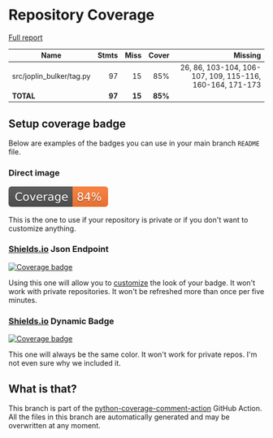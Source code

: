 # Repository Coverage

[Full report](https://htmlpreview.github.io/?https://github.com/andgineer/joplin-bulker/blob/python-coverage-comment-action-data/htmlcov/index.html)

| Name                      |    Stmts |     Miss |   Cover |   Missing |
|-------------------------- | -------: | -------: | ------: | --------: |
| src/joplin\_bulker/tag.py |       97 |       15 |     85% |26, 86, 103-104, 106-107, 109, 115-116, 160-164, 171-173 |
|                 **TOTAL** |   **97** |   **15** | **85%** |           |


## Setup coverage badge

Below are examples of the badges you can use in your main branch `README` file.

### Direct image

[![Coverage badge](https://raw.githubusercontent.com/andgineer/joplin-bulker/python-coverage-comment-action-data/badge.svg)](https://htmlpreview.github.io/?https://github.com/andgineer/joplin-bulker/blob/python-coverage-comment-action-data/htmlcov/index.html)

This is the one to use if your repository is private or if you don't want to customize anything.

### [Shields.io](https://shields.io) Json Endpoint

[![Coverage badge](https://img.shields.io/endpoint?url=https://raw.githubusercontent.com/andgineer/joplin-bulker/python-coverage-comment-action-data/endpoint.json)](https://htmlpreview.github.io/?https://github.com/andgineer/joplin-bulker/blob/python-coverage-comment-action-data/htmlcov/index.html)

Using this one will allow you to [customize](https://shields.io/endpoint) the look of your badge.
It won't work with private repositories. It won't be refreshed more than once per five minutes.

### [Shields.io](https://shields.io) Dynamic Badge

[![Coverage badge](https://img.shields.io/badge/dynamic/json?color=brightgreen&label=coverage&query=%24.message&url=https%3A%2F%2Fraw.githubusercontent.com%2Fandgineer%2Fjoplin-bulker%2Fpython-coverage-comment-action-data%2Fendpoint.json)](https://htmlpreview.github.io/?https://github.com/andgineer/joplin-bulker/blob/python-coverage-comment-action-data/htmlcov/index.html)

This one will always be the same color. It won't work for private repos. I'm not even sure why we included it.

## What is that?

This branch is part of the
[python-coverage-comment-action](https://github.com/marketplace/actions/python-coverage-comment)
GitHub Action. All the files in this branch are automatically generated and may be
overwritten at any moment.